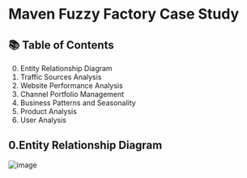 # Maven Fuzzy Factory Case Study

## 📚 Table of Contents
0. Entity Relationship Diagram
1. Traffic Sources Analysis
2. Website Performance Analysis
3. Channel Portfolio Management
4. Business Patterns and Seasonality
5. Product Analysis
6. User Analysis

## 0.Entity Relationship Diagram
![image](https://github.com/luoyuwen31/MavenFuzzyFactorySQL/blob/main/Maven_Schema.png)
